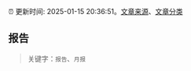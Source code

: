 :alarm_clock: 更新时间: 2025-01-15 20:36:51。[文章来源](/README.md)、[文章分类](/TAGS.md)

## 报告


> 关键字：`报告`、`月报`



